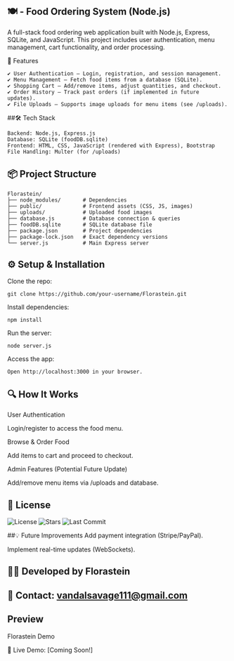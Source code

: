 ## 🍽️ - Food Ordering System (Node.js)
A full-stack food ordering web application built with Node.js, Express, SQLite, and JavaScript. This project includes user authentication, menu management, cart functionality, and order processing.

🚀 Features
```
✔ User Authentication – Login, registration, and session management.
✔ Menu Management – Fetch food items from a database (SQLite).
✔ Shopping Cart – Add/remove items, adjust quantities, and checkout.
✔ Order History – Track past orders (if implemented in future updates).
✔ File Uploads – Supports image uploads for menu items (see /uploads).
```
##🛠 Tech Stack
```
Backend: Node.js, Express.js
Database: SQLite (foodDB.sqlite)
Frontend: HTML, CSS, JavaScript (rendered with Express), Bootstrap
File Handling: Multer (for /uploads)
```
## 📦 Project Structure
```
Florastein/  
├── node_modules/       # Dependencies  
├── public/             # Frontend assets (CSS, JS, images)  
├── uploads/            # Uploaded food images  
├── database.js         # Database connection & queries  
├── foodDB.sqlite       # SQLite database file  
├── package.json        # Project dependencies  
├── package-lock.json   # Exact dependency versions  
└── server.js           # Main Express server
```
## ⚙️ Setup & Installation
Clone the repo:
```
git clone https://github.com/your-username/Florastein.git
```

Install dependencies:
```
npm install
```
Run the server:
```
node server.js
```
Access the app:
```
Open http://localhost:3000 in your browser.
```
## 🔍 How It Works
User Authentication

Login/register to access the food menu.

Browse & Order Food

Add items to cart and proceed to checkout.

Admin Features (Potential Future Update)

Add/remove menu items via /uploads and database.

## 📜 License
![License](https://img.shields.io/github/license/Florastein/Food-Ordering-System)
![Stars](https://img.shields.io/github/stars/Florastein/Food-Ordering-System?style=social)
![Last Commit](https://img.shields.io/github/last-commit/Florastein/Food-Ordering-System)

##💡 Future Improvements
Add payment integration (Stripe/PayPal).

Implement real-time updates (WebSockets).


## 👨‍💻 Developed by Florastein
## 📧 Contact: vandalsavage111@gmail.com

## Preview
Florastein Demo

🔗 Live Demo: [Coming Soon!]
